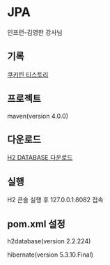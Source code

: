 # JPA 
인프런-김영한 강사님

## 기록
[쿠키린 티스토리](https://hyeonddobbi.tistory.com/category/%E2%97%86%20ORM)

## 프로젝트  
maven(version 4.0.0)

## 다운로드
[H2 DATABASE 다운로드](https://www.h2database.com/html/main.html)

## 실행
H2 콘솔 실행 후 127.0.0.1:8082 접속 

## pom.xml 설정
h2database(version 2.2.224)

hibernate(version 5.3.10.Final)
